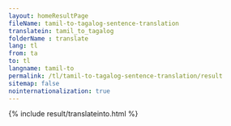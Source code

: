 ```yaml
---
layout: homeResultPage
fileName: tamil-to-tagalog-sentence-translation
translatein: tamil_to_tagalog
folderName : translate
lang: tl
from: ta
to: tl
langname: tamil-to
permalink: /tl/tamil-to-tagalog-sentence-translation/result
sitemap: false
nointernationalization: true
---
```

{% include result/translateinto.html %}

<script src="/js/result/translation.js" data-foldername="{{page.folderName}}" data-lang="{{page.lang}}"></script>
